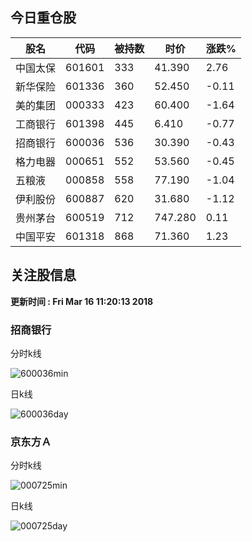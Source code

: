 
## 今日重仓股 

|股名|代码|被持数|时价|涨跌%|
|---|---|---|---|---|
|中国太保|601601|333|41.390|2.76|
|新华保险|601336|360|52.450|-0.11|
|美的集团|000333|423|60.400|-1.64|
|工商银行|601398|445|6.410|-0.77|
|招商银行|600036|536|30.390|-0.43|
|格力电器|000651|552|53.560|-0.45|
|五粮液|000858|558|77.190|-1.04|
|伊利股份|600887|620|31.680|-1.12|
|贵州茅台|600519|712|747.280|0.11|
|中国平安|601318|868|71.360|1.23|

## 关注股信息
**更新时间 : Fri Mar 16 11:20:13 2018**
### 招商银行 
分时k线

![600036min](http://image.sinajs.cn/newchart/min/n/sh600036.gif)

日k线

![600036day](http://image.sinajs.cn/newchart/daily/n/sh600036.gif)

### 京东方Ａ 
分时k线

![000725min](http://image.sinajs.cn/newchart/min/n/sz000725.gif)

日k线

![000725day](http://image.sinajs.cn/newchart/daily/n/sz000725.gif)
